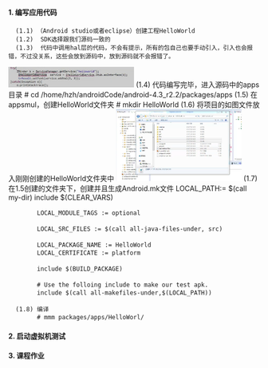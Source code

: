 #### 1. 编写应用代码
      (1.1) （Android studio或者eclipse）创建工程HelloWorld
      (1.2)  SDK选择跟我们源码一致的
      (1.3)  代码中调用hal层的代码，不会有提示，所有的包自己也要手动引入，引入也会报错，不过没关系，这些会放到源码中，放到源码就不会报错了。
<img src="https://github.com/HZHAndroid/Android_Hal/blob/master/Android%20HAL/%E8%B0%83%E7%94%A8aidl%E5%B1%82%E4%BB%A3%E7%A0%81.png" width="50%" />
      (1.4) 代码编写完毕，进入源码中的apps目录
            # cd /home/hzh/androidCode/android-4.3_r2.2/packages/apps
      (1.5) 在appsmul，创建HelloWorld文件夹
            # mkdir HelloWorld
      (1.6) 将项目的如图文件放入刚刚创建的HelloWorld文件夹中
<img src="https://github.com/HZHAndroid/Android_Hal/blob/master/Android%20HAL/%E5%B0%86%E4%BB%A5%E4%B8%8B%E7%9B%AE%E5%BD%95%E5%A4%8D%E5%88%B6%E5%88%B0apps%E7%9B%AE%E5%BD%95%E4%B8%8B.png" width="50%" />            
      (1.7) 在1.5创建的文件夹下，创建并且生成Android.mk文件
            LOCAL_PATH:= $(call my-dir)
            include $(CLEAR_VARS)

            LOCAL_MODULE_TAGS := optional

            LOCAL_SRC_FILES := $(call all-java-files-under, src) 

            LOCAL_PACKAGE_NAME := HelloWorld
            LOCAL_CERTIFICATE := platform

            include $(BUILD_PACKAGE)

            # Use the folloing include to make our test apk.
            include $(call all-makefiles-under,$(LOCAL_PATH))
            
      (1.8) 编译
            # mmm packages/apps/HelloWorl/
#### 2. 启动虚拟机测试
#### 3. 课程作业
